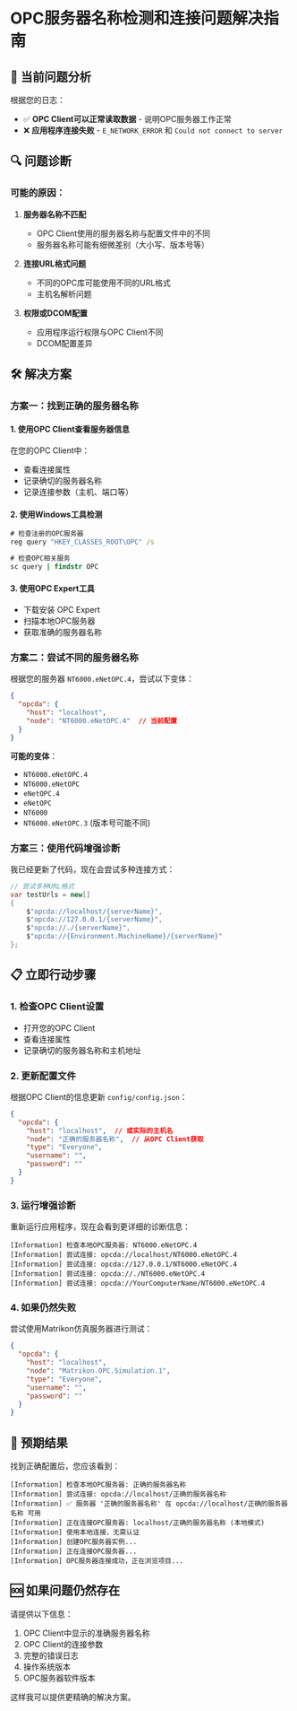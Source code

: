 # OPC服务器名称检测和连接问题解决指南

## 🚨 当前问题分析

根据您的日志：
- ✅ **OPC Client可以正常读取数据** - 说明OPC服务器工作正常
- ❌ **应用程序连接失败** - `E_NETWORK_ERROR` 和 `Could not connect to server`

## 🔍 问题诊断

### 可能的原因：

1. **服务器名称不匹配**
   - OPC Client使用的服务器名称与配置文件中的不同
   - 服务器名称可能有细微差别（大小写、版本号等）

2. **连接URL格式问题**
   - 不同的OPC库可能使用不同的URL格式
   - 主机名解析问题

3. **权限或DCOM配置**
   - 应用程序运行权限与OPC Client不同
   - DCOM配置差异

## 🛠️ 解决方案

### 方案一：找到正确的服务器名称

#### 1. 使用OPC Client查看服务器信息
在您的OPC Client中：
- 查看连接属性
- 记录确切的服务器名称
- 记录连接参数（主机、端口等）

#### 2. 使用Windows工具检测
```cmd
# 检查注册的OPC服务器
reg query "HKEY_CLASSES_ROOT\OPC" /s

# 检查OPC相关服务
sc query | findstr OPC
```

#### 3. 使用OPC Expert工具
- 下载安装 OPC Expert
- 扫描本地OPC服务器
- 获取准确的服务器名称

### 方案二：尝试不同的服务器名称

根据您的服务器 `NT6000.eNetOPC.4`，尝试以下变体：

```json
{
  "opcda": {
    "host": "localhost",
    "node": "NT6000.eNetOPC.4"  // 当前配置
  }
}
```

**可能的变体**：
- `NT6000.eNetOPC.4`
- `NT6000.eNetOPC`
- `eNetOPC.4`
- `eNetOPC`
- `NT6000`
- `NT6000.eNetOPC.3` (版本号可能不同)

### 方案三：使用代码增强诊断

我已经更新了代码，现在会尝试多种连接方式：

```csharp
// 尝试多种URL格式
var testUrls = new[]
{
    $"opcda://localhost/{serverName}",
    $"opcda://127.0.0.1/{serverName}",
    $"opcda://./{serverName}",
    $"opcda://{Environment.MachineName}/{serverName}"
};
```

## 📋 立即行动步骤

### 1. 检查OPC Client设置
- 打开您的OPC Client
- 查看连接属性
- 记录确切的服务器名称和主机地址

### 2. 更新配置文件
根据OPC Client的信息更新 `config/config.json`：

```json
{
  "opcda": {
    "host": "localhost",  // 或实际的主机名
    "node": "正确的服务器名称",  // 从OPC Client获取
    "type": "Everyone",
    "username": "",
    "password": ""
  }
}
```

### 3. 运行增强诊断
重新运行应用程序，现在会看到更详细的诊断信息：

```
[Information] 检查本地OPC服务器: NT6000.eNetOPC.4
[Information] 尝试连接: opcda://localhost/NT6000.eNetOPC.4
[Information] 尝试连接: opcda://127.0.0.1/NT6000.eNetOPC.4
[Information] 尝试连接: opcda://./NT6000.eNetOPC.4
[Information] 尝试连接: opcda://YourComputerName/NT6000.eNetOPC.4
```

### 4. 如果仍然失败
尝试使用Matrikon仿真服务器进行测试：

```json
{
  "opcda": {
    "host": "localhost",
    "node": "Matrikon.OPC.Simulation.1",
    "type": "Everyone",
    "username": "",
    "password": ""
  }
}
```

## 🎯 预期结果

找到正确配置后，您应该看到：

```
[Information] 检查本地OPC服务器: 正确的服务器名称
[Information] 尝试连接: opcda://localhost/正确的服务器名称
[Information] ✅ 服务器 '正确的服务器名称' 在 opcda://localhost/正确的服务器名称 可用
[Information] 正在连接OPC服务器: localhost/正确的服务器名称 (本地模式)
[Information] 使用本地连接，无需认证
[Information] 创建OPC服务器实例...
[Information] 正在连接OPC服务器...
[Information] OPC服务器连接成功，正在浏览项目...
```

## 🆘 如果问题仍然存在

请提供以下信息：
1. OPC Client中显示的准确服务器名称
2. OPC Client的连接参数
3. 完整的错误日志
4. 操作系统版本
5. OPC服务器软件版本

这样我可以提供更精确的解决方案。

